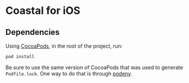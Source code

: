 # Coastal for iOS

## Dependencies

Using [CocoaPods](https://cocoapods.org), in the root of the project, run:

```
pod install
```

Be sure to use the same version of CocoaPods that was used to generate `Podfile.lock`. One way to do that is through [podenv](https://github.com/kylef-archive/podenv).
